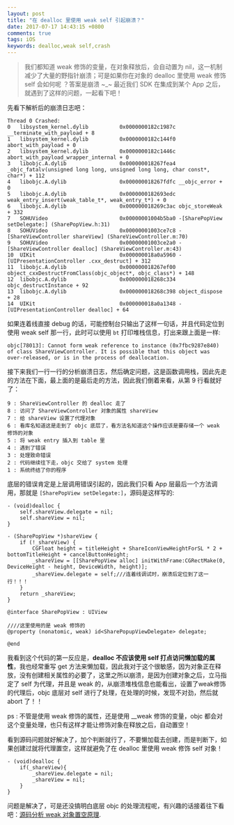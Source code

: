 ```yaml
---
layout: post
title: "在 dealloc 里使用 weak self 引起崩溃？"
date: 2017-07-17 14:43:15 +0800
comments: true
tags: iOS
keywords: dealloc,weak self,crash
---
```


> 我们都知道 weak 修饰的变量，在对象释放后，会自动置为 nil，这一机制减少了大量的野指针崩溃；可是如果你在对象的 dealloc 里使用 weak 修饰 self 会如何呢 ？答案是崩溃 ~_~ 最近我们 SDK 在集成到某个 App 之后，就遇到了这样的问题，一起看下吧！


先看下解析后的崩溃日志吧：

```objc
Thread 0 Crashed:
0   libsystem_kernel.dylib        	0x0000000182c1987c __terminate_with_payload + 8
1   libsystem_kernel.dylib        	0x0000000182c144f0 abort_with_payload + 0
2   libsystem_kernel.dylib        	0x0000000182c1446c abort_with_payload_wrapper_internal + 0
3   libobjc.A.dylib               	0x000000018267fea4 _objc_fatalv(unsigned long long, unsigned long long, char const*, char*) + 112
4   libobjc.A.dylib               	0x000000018267fdfc __objc_error + 0
5   libobjc.A.dylib               	0x0000000182693edc weak_entry_insert(weak_table_t*, weak_entry_t*) + 0
6   libobjc.A.dylib               	0x000000018269c3ac objc_storeWeak + 332
7   SOHUVideo                     	0x00000001004b5ba0 -[SharePopView setDelegate:] (SharePopView.h:31)
8   SOHUVideo                     	0x00000001003ce7c8 -[ShareViewController shareView] (ShareViewController.m:70)
9   SOHUVideo                     	0x00000001003ce2a0 -[ShareViewController dealloc] (ShareViewController.m:43)
10  UIKit                         	0x000000018a0a5960 -[UIPresentationController .cxx_destruct] + 312
11  libobjc.A.dylib               	0x000000018267ef00 object_cxxDestructFromClass(objc_object*, objc_class*) + 148
12  libobjc.A.dylib               	0x000000018268c334 objc_destructInstance + 92
13  libobjc.A.dylib               	0x000000018268c398 object_dispose + 28
14  UIKit                         	0x000000018a0a1348 -[UIPresentationController dealloc] + 64
```

如果连着线直接 debug 的话，可能控制台只输出了这样一句话，并且代码定位到使用 weak self 那一行，此时可以使用 `bt` 打印堆栈信息，打出来跟上面是一样:

```
objc[78013]: Cannot form weak reference to instance (0x7fbc9287e840) of class ShareViewController. It is possible that this object was over-released, or is in the process of deallocation.
```

接下来我们一行一行的分析崩溃日志，然后确定问题，这是函数调用栈，因此先走的方法在下面，最上面的是最后走的方法，因此我们倒着来看，从第 9 行看就好了：

```
9 : ShareViewController 的 dealloc 走了
8 : 访问了 ShareViewController 对象的属性 shareView
7 : 给 shareView 设置了代理对象
6 : 看库名知道这是走到了 objc 底层了，看方法名知道这个操作应该是要存储一个 weak 修饰的对象
5 : 将 weak entry 插入到 table 里
4 : 遇到了错误
3 : 处理致命错误
2 : 代码继续往下走，objc 交给了 system 处理
1 : 系统终结了你的程序
```

底层的错误肯定是上层调用错误引起的，因此我们只看 App 层最后一个方法调用，那就是 `[SharePopView setDelegate:]`，源码是这样写的:

```
- (void)dealloc {
    self.shareView.delegate = nil;
    self.shareView = nil;
}

- (SharePopView *)shareView {
    if (!_shareView) {
        CGFloat height = titleHeight + ShareIconViewHeightForSL * 2 + bottomTitleHeight + cancelButtonHeight;
        _shareView = [[SharePopView alloc] initWithFrame:CGRectMake(0, DeviceHeight - height, DeviceWidth, height)];
        _shareView.delegate = self;///连着线调试时，崩溃后定位到了这一行！！！
    }
    return _shareView;
}

@interface SharePopView : UIView

////这里使用的是 weak 修饰的
@property (nonatomic, weak) id<SharePopupViewDelegate> delegate;

@end
```

我看到这个代码的第一反应是，**dealloc 不应该使用 self 打点访问懒加载的属性**，我也经常重写 get 方法来懒加载，因此我对于这个很敏感，因为对象正在释放，没有创建相关属性的必要了，这里之所以崩溃，是因为创建对象之后，立马指定了 self 为代理，并且是 weak 的，从崩溃堆栈信息也能看出，设置了weak修饰的代理后，objc 底层对 self 进行了处理，在处理的时候，发现不对劲，然后就 abort 了！！

ps : 不管是使用 weak 修饰的属性，还是使用 __weak 修饰的变量，objc 都会对这个变量处理，也只有这样才能让修饰对象在释放之后，自动置空！

看到源码问题就好解决了，加个判断就行了，不要懒加载去创建，而是判断下，如果创建过就将代理置空，这样就避免了在 dealloc 里使用 weak 修饰 self 对象！

```
- (void)dealloc {
	if(_shareView){
	 	_shareView.delegate = nil;
    	_shareView = nil;
	}
}
```

问题是解决了，可是还没搞明白底层 objc 的处理流程呢，有兴趣的话接着往下看吧：[源码分析 weak 对象置空原理](/ios/2017/07/17/objc-weak-obj-imp.html).